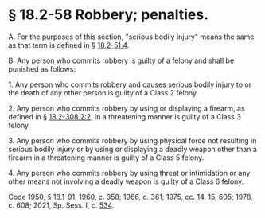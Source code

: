 # § 18.2-58 Robbery; penalties.

<p>A. For the purposes of this section, "serious bodily injury" means the same as that term is defined in § <a href='/vacode/18.2-51.4/'>18.2-51.4</a>.</p><p>B. Any person who commits robbery is guilty of a felony and shall be punished as follows:</p><p>1. Any person who commits robbery and causes serious bodily injury to or the death of any other person is guilty of a Class 2 felony.</p><p>2. Any person who commits robbery by using or displaying a firearm, as defined in § <a href='/vacode/18.2-308.2:2/'>18.2-308.2:2</a>, in a threatening manner is guilty of a Class 3 felony.</p><p>3. Any person who commits robbery by using physical force not resulting in serious bodily injury or by using or displaying a deadly weapon other than a firearm in a threatening manner is guilty of a Class 5 felony.</p><p>4. Any person who commits robbery by using threat or intimidation or any other means not involving a deadly weapon is guilty of a Class 6 felony.</p><p>Code 1950, § 18.1-91; 1960, c. 358; 1966, c. 361; 1975, cc. 14, 15, 605; 1978, c. 608; 2021, Sp. Sess. I, c. <a href='http://lis.virginia.gov/cgi-bin/legp604.exe?212+ful+CHAP0534'>534</a>.</p>